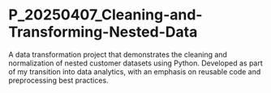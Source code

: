 # P_20250407_Cleaning-and-Transforming-Nested-Data
A data transformation project that demonstrates the cleaning and normalization of nested customer datasets using Python. Developed as part of my transition into data analytics, with an emphasis on reusable code and preprocessing best practices.
